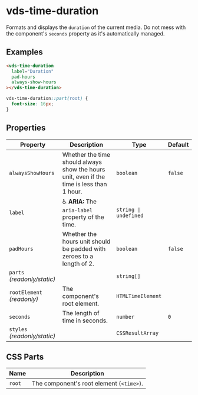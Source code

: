 # vds-time-duration

Formats and displays the `duration` of the current media. Do not mess with the component's
`seconds` property as it's automatically managed.

<!-- [@wcom/cli] AUTO GENERATED BELOW -->

## Examples

```html
<vds-time-duration
  label="Duration"
  pad-hours
  always-show-hours
></vds-time-duration>
```

```css
vds-time-duration::part(root) {
  font-size: 16px;
}
```

## Properties

| Property                     | Description                                                                               | Type                 | Default |
| ---------------------------- | ----------------------------------------------------------------------------------------- | -------------------- | ------- |
| `alwaysShowHours`            | Whether the time should always show the hours unit, even if the time is less than 1 hour. | `boolean`            | `false` |
| `label`                      | ♿ **ARIA:** The `aria-label` property of the time.                                       | `string ∣ undefined` |         |
| `padHours`                   | Whether the hours unit should be padded with zeroes to a length of 2.                     | `boolean`            | `false` |
| `parts` _(readonly/static)_  |                                                                                           | `string[]`           |         |
| `rootElement` _(readonly)_   | The component's root element.                                                             | `HTMLTimeElement`    |         |
| `seconds`                    | The length of time in seconds.                                                            | `number`             | `0`     |
| `styles` _(readonly/static)_ |                                                                                           | `CSSResultArray`     |         |

## CSS Parts

| Name   | Description                              |
| ------ | ---------------------------------------- |
| `root` | The component's root element (`<time>`). |
